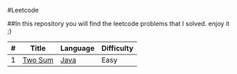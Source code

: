 #Leetcode

##In this repository you will find the leetcode problems that I solved. enjoy it ;)

| # | Title | Language | Difficulty |
|---| ----- | -------- | ---------- |
|1|[Two Sum](https://leetcode.com/problems/two-sum/) | [Java](./src/TwoSums.Java) |Easy|